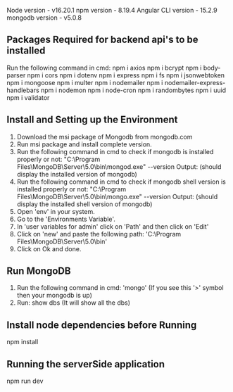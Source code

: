 Node version - v16.20.1
npm version - 8.19.4
Angular CLI version - 15.2.9
mongodb version - v5.0.8



Packages Required for backend api's to be installed
---------------------------------------------------
Run the following command in cmd:
npm i axios
npm i bcrypt
npm i body-parser
npm i cors
npm i dotenv
npm i express
npm i fs
npm i jsonwebtoken
npm i mongoose
npm i multer
npm i nodemailer
npm i nodemailer-express-handlebars
npm i nodemon
npm i node-cron
npm i randombytes
npm i uuid
npm i validator



Install and Setting up the Environment
---------------------------------------
1. Download the msi package of Mongodb from mongodb.com
2. Run msi package and install complete version.
3. Run the following command in cmd to check if mongodb is installed properly or not:
    "C:\Program Files\MongoDB\Server\5.0\bin\mongod.exe" --version
    Output: (should display the installed version of mongodb)
4. Run the following command in cmd to check if mongodb shell version is installed properly or not:
    "C:\Program Files\MongoDB\Server\5.0\bin\mongo.exe" --version
    Output: (should display the installed shell version of mongodb)
5. Open 'env' in your system.
6. Go to the 'Environments Variable'.
7. In 'user variables for admin' click on 'Path' and then click on 'Edit'
8. Click on 'new' and paste the following path:
    'C:\Program Files\MongoDB\Server\5.0\bin'
9. Click on Ok and done.



Run MongoDB
-----------
1. Run the following command in cmd:
    'mongo'
    (If you see this '>' symbol then your mongodb is up)
2. Run:
    show dbs
    (It will show all the dbs)



Install node dependencies before Running
----------------------------------------
npm install


Running the serverSide application
----------------------------------
npm run dev